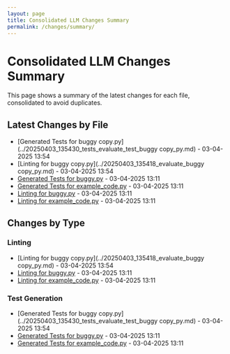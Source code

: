 ```yaml
---
layout: page
title: Consolidated LLM Changes Summary
permalink: /changes/summary/
---
```


# Consolidated LLM Changes Summary

This page shows a summary of the latest changes for each file, consolidated to avoid duplicates.

## Latest Changes by File

- [Generated Tests for buggy copy.py](../20250403_135430_tests_evaluate_test_buggy copy_py.md) - 03-04-2025 13:54
- [Linting for buggy copy.py](../20250403_135418_evaluate_buggy copy_py.md) - 03-04-2025 13:54
- [Generated Tests for buggy.py](../20250403_131128_tests_evaluate_test_buggy_py.md) - 03-04-2025 13:11
- [Generated Tests for example_code.py](../20250403_131117_tests_evaluate_test_example_code_py.md) - 03-04-2025 13:11
- [Linting for buggy.py](../20250403_131106_evaluate_buggy_py.md) - 03-04-2025 13:11
- [Linting for example_code.py](../20250403_131102_evaluate_example_code_py.md) - 03-04-2025 13:11

## Changes by Type

### Linting

- [Linting for buggy copy.py](../20250403_135418_evaluate_buggy copy_py.md) - 03-04-2025 13:54
- [Linting for buggy.py](../20250403_131106_evaluate_buggy_py.md) - 03-04-2025 13:11
- [Linting for example_code.py](../20250403_131102_evaluate_example_code_py.md) - 03-04-2025 13:11

### Test Generation

- [Generated Tests for buggy copy.py](../20250403_135430_tests_evaluate_test_buggy copy_py.md) - 03-04-2025 13:54
- [Generated Tests for buggy.py](../20250403_131128_tests_evaluate_test_buggy_py.md) - 03-04-2025 13:11
- [Generated Tests for example_code.py](../20250403_131117_tests_evaluate_test_example_code_py.md) - 03-04-2025 13:11

